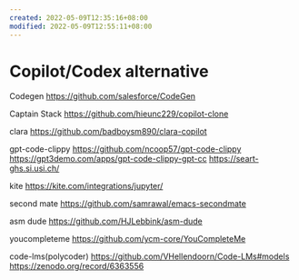 ```yaml
---
created: 2022-05-09T12:35:16+08:00
modified: 2022-05-09T12:55:11+08:00
---
```


# Copilot/Codex alternative

Codegen
https://github.com/salesforce/CodeGen

Captain Stack
https://github.com/hieunc229/copilot-clone

clara
https://github.com/badboysm890/clara-copilot

gpt-code-clippy
https://github.com/ncoop57/gpt-code-clippy
https://gpt3demo.com/apps/gpt-code-clippy-gpt-cc
https://seart-ghs.si.usi.ch/

kite
https://kite.com/integrations/jupyter/

second mate
https://github.com/samrawal/emacs-secondmate

asm dude
https://github.com/HJLebbink/asm-dude

youcompleteme
https://github.com/ycm-core/YouCompleteMe

code-lms(polycoder)
https://github.com/VHellendoorn/Code-LMs#models
https://zenodo.org/record/6363556
